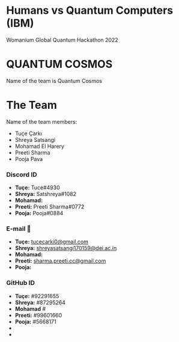 # Humans vs Quantum Computers (IBM)
 Womanium Global Quantum Hackathon 2022
# QUANTUM COSMOS
Name of the team is Quantum Cosmos
# The Team
Name of the team members:
- Tuçe Çarkı
- Shreya Satsangi
- Mohamad El Harery
- Preeti Sharma
- Pooja Pava
### Discord ID
* **Tuçe:** Tuce#4930
* **Shreya:** Satshreya#1082
* **Mohamad:**
* **Preeti:** Preeti Sharma#0772
* **Pooja:** Pooja#0884
### E-mail 📧
* **Tuçe:** tucecarki0@gmail.com
* **Shreya:** shreyasatsangi170159@dei.ac.in
* **Mohamad:**
* **Preeti:** sharma.preeti.cc@gmail.com
* **Pooja:**
### GitHub ID
* **Tuçe:** #92291655
* **Shreya:** #87295264
* **Mohamad** #
* **Preeti:** #99601660
* **Pooja:** #5668171
* 
* 
